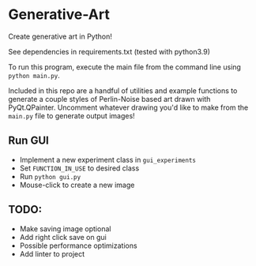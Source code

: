 # Generative-Art
Create generative art in Python!

See dependencies in requirements.txt (tested with python3.9)

To run this program, execute the main file from the command line using <code>python main.py</code>.

Included in this repo are a handful of utilities and example functions to generate a couple styles of Perlin-Noise based art drawn with PyQt.QPainter. Uncomment whatever drawing you'd like to make from the <code>main.py</code> file to generate output images!

## Run GUI
- Implement a new experiment class in `gui_experiments`
- Set `FUNCTION_IN_USE` to desired class
- Run `python gui.py`
- Mouse-click to create a new image

## TODO:
- Make saving image optional
- Add right click save on gui
- Possible performance optimizations
- Add linter to project